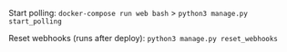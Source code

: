 Start polling: `docker-compose run web bash` > `python3 manage.py start_polling`

Reset webhooks (runs after deploy): `python3 manage.py reset_webhooks`